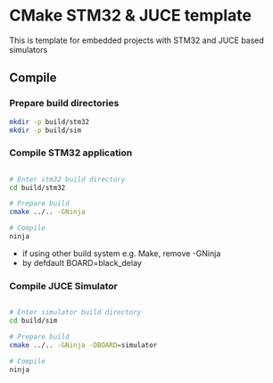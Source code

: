 # CMake STM32 & JUCE template

This is template for embedded projects with STM32 and JUCE based simulators

## Compile

### Prepare build directories
```sh
mkdir -p build/stm32
mkdir -p build/sim
```

### Compile STM32 application 
```sh

# Enter stm32 build directory
cd build/stm32

# Prepare build
cmake ../.. -GNinja

# Compile
ninja
```
- if using other build system e.g. Make, remove -GNinja
- by defdault BOARD=black_delay

### Compile JUCE Simulator
```sh

# Enter simulator build directory
cd build/sim

# Prepare build
cmake ../.. -GNinja -DBOARD=simulator

# Compile
ninja
```


